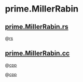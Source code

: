 # prime.MillerRabin

## [prime.MillerRabin.rs](prime.MillerRabin.rs)

@[rs](prime.MillerRabin.rs)

## [prime.MillerRabin.cc](prime.MillerRabin.cc)

@[cpp](prime.MillerRabin.cc)

@[cpp](prime.MillerRabin.test.cc)
